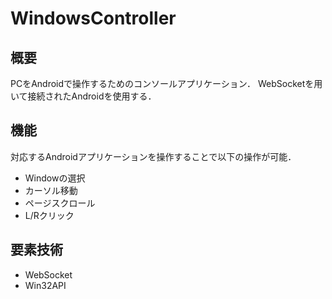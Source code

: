 # WindowsController
## 概要
PCをAndroidで操作するためのコンソールアプリケーション．
WebSocketを用いて接続されたAndroidを使用する．

## 機能
対応するAndroidアプリケーションを操作することで以下の操作が可能．
- Windowの選択
- カーソル移動
- ページスクロール
- L/Rクリック

## 要素技術
- WebSocket
- Win32API
